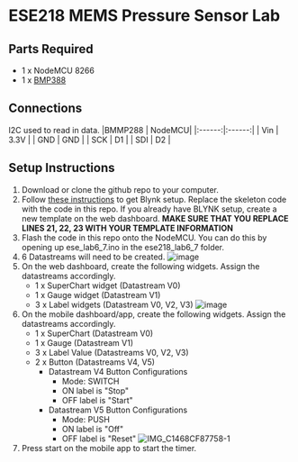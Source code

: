 # ESE218 MEMS Pressure Sensor Lab 

## Parts Required
- 1 x NodeMCU 8266
- 1 x [BMP388](https://www.adafruit.com/product/3966)

## Connections
I2C used to read in data.
|BMMP288 | NodeMCU|
|:------:|:------:|
|  Vin   |  3.3V  |
|  GND   |  GND   |
|  SCK   |  D1    |
|  SDI   |  D2    |
 
## Setup Instructions
1. Download or clone the github repo to your computer.
2. Follow [these instructions](https://docs.google.com/document/d/10YX97TspXGyPbyejvhkQ6DBXMTv6j4jiCOdM5Ycglfs/edit) to get Blynk setup. Replace the skeleton code with the code in this repo. If you already have BLYNK setup, create a new template on the web dashboard. **MAKE SURE THAT YOU REPLACE LINES 21, 22, 23 WITH YOUR TEMPLATE INFORMATION** 
3. Flash the code in this repo onto the NodeMCU. You can do this by opening up ese_lab6_7.ino in the ese218_lab6_7 folder.
4. 6 Datastreams will need to be created.
  ![image](https://user-images.githubusercontent.com/13370293/141309947-42253f87-ee3b-43ba-bb3f-e73c3878c798.png)
3. On the web dashboard, create the following widgets. Assign the datastreams accordingly.
    - 1 x SuperChart widget (Datastream V0)
    - 1 x Gauge widget (Datastream V1)
    - 3 x Label widgets (Datastream V0, V2, V3)
  ![image](https://user-images.githubusercontent.com/13370293/141311223-81f55f72-dbc3-41c0-a2a9-d1feed8fe014.png)
4. On the mobile dashboard/app, create the following widgets. Assign the datastreams accordingly.
    - 1 x SuperChart (Datastream V0)
    - 1 x Gauge (Datastream V1)
    - 3 x Label Value (Datastreams V0, V2, V3)
    - 2 x Button (Datastreams V4, V5)
      - Datastream V4 Button Configurations
        - Mode: SWITCH
        - ON label is "Stop"
        - OFF label is "Start"
      - Datastream V5 Button Configurations
        - Mode: PUSH
        - ON label is "Off"
        - OFF label is "Reset"
     ![IMG_C1468CF87758-1](https://user-images.githubusercontent.com/13370293/141312667-2ab3030f-7c16-48b0-9c44-8a35586f2756.jpeg)
5. Press start on the mobile app to start the timer.
